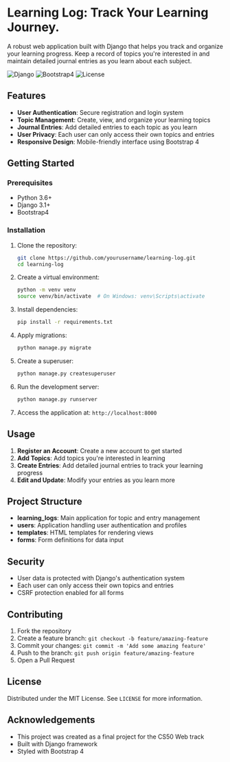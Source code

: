 # Learning Log: Track Your Learning Journey.

A robust web application built with Django that helps you track and organize your learning progress. Keep a record of topics you're interested in and maintain detailed journal entries as you learn about each subject.

![Django](https://img.shields.io/badge/Django-3.1.4-green)
![Bootstrap4](https://img.shields.io/badge/Bootstrap-4-blue)
![License](https://img.shields.io/badge/License-MIT-yellow)

## Features

- **User Authentication**: Secure registration and login system
- **Topic Management**: Create, view, and organize your learning topics
- **Journal Entries**: Add detailed entries to each topic as you learn
- **User Privacy**: Each user can only access their own topics and entries
- **Responsive Design**: Mobile-friendly interface using Bootstrap 4

## Getting Started

### Prerequisites

- Python 3.6+
- Django 3.1+
- Bootstrap4

### Installation

1. Clone the repository:
   ```bash
   git clone https://github.com/yourusername/learning-log.git
   cd learning-log
   ```

2. Create a virtual environment:
   ```bash
   python -m venv venv
   source venv/bin/activate  # On Windows: venv\Scripts\activate
   ```

3. Install dependencies:
   ```bash
   pip install -r requirements.txt
   ```

4. Apply migrations:
   ```bash
   python manage.py migrate
   ```

5. Create a superuser:
   ```bash
   python manage.py createsuperuser
   ```

6. Run the development server:
   ```bash
   python manage.py runserver
   ```

7. Access the application at: `http://localhost:8000`

## Usage

1. **Register an Account**: Create a new account to get started
2. **Add Topics**: Add topics you're interested in learning
3. **Create Entries**: Add detailed journal entries to track your learning progress
4. **Edit and Update**: Modify your entries as you learn more

## Project Structure

- **learning_logs**: Main application for topic and entry management
- **users**: Application handling user authentication and profiles
- **templates**: HTML templates for rendering views
- **forms**: Form definitions for data input

## Security

- User data is protected with Django's authentication system
- Each user can only access their own topics and entries
- CSRF protection enabled for all forms

## Contributing

1. Fork the repository
2. Create a feature branch: `git checkout -b feature/amazing-feature`
3. Commit your changes: `git commit -m 'Add some amazing feature'`
4. Push to the branch: `git push origin feature/amazing-feature`
5. Open a Pull Request

## License

Distributed under the MIT License. See `LICENSE` for more information.

## Acknowledgements

- This project was created as a final project for the CS50 Web track
- Built with Django framework
- Styled with Bootstrap 4
